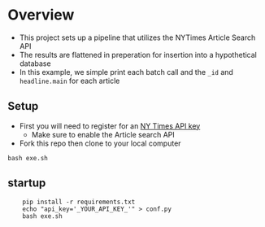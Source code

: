 # Overview
- This project sets up a pipeline that utilizes the NYTimes Article Search API
- The results are flattened in preperation for insertion into a hypothetical database
- In this example, we simple print each batch call and the `_id` and `headline.main` for each article

## Setup
- First you will need to register for an [NY Times API key](https://developer.nytimes.com/get-started)
    - Make sure to enable the Article search API
- Fork this repo then clone to your local computer
 
```pip install -r requirements.txt
bash exe.sh
```
## startup
        pip install -r requirements.txt
        echo "api_key='_YOUR_API_KEY_'" > conf.py
        bash exe.sh
        
